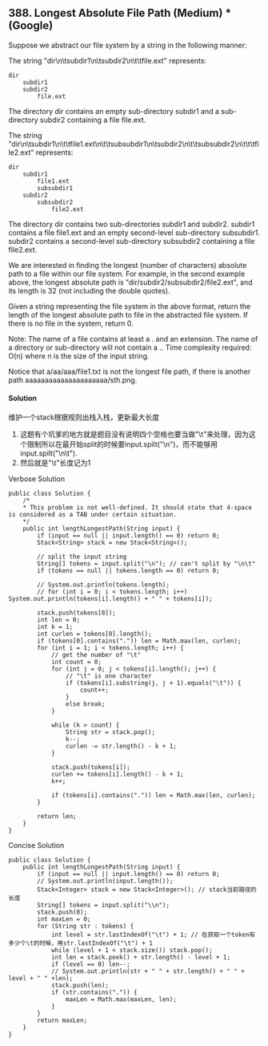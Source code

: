 ## 388. Longest Absolute File Path (Medium) * (Google)

Suppose we abstract our file system by a string in the following manner:

The string "dir\n\tsubdir1\n\tsubdir2\n\t\tfile.ext" represents:
~~~
dir
    subdir1
    subdir2
        file.ext
~~~
The directory dir contains an empty sub-directory subdir1 and a sub-directory subdir2 containing a file file.ext.

The string "dir\n\tsubdir1\n\t\tfile1.ext\n\t\tsubsubdir1\n\tsubdir2\n\t\tsubsubdir2\n\t\t\tfile2.ext" represents:
~~~
dir
    subdir1
        file1.ext
        subsubdir1
    subdir2
        subsubdir2
            file2.ext
~~~
The directory dir contains two sub-directories subdir1 and subdir2. subdir1 contains a file file1.ext and an empty second-level sub-directory subsubdir1. subdir2 contains a second-level sub-directory subsubdir2 containing a file file2.ext.

We are interested in finding the longest (number of characters) absolute path to a file within our file system. For example, in the second example above, the longest absolute path is "dir/subdir2/subsubdir2/file2.ext", and its length is 32 (not including the double quotes).

Given a string representing the file system in the above format, return the length of the longest absolute path to file in the abstracted file system. If there is no file in the system, return 0.

Note:
The name of a file contains at least a . and an extension.
The name of a directory or sub-directory will not contain a ..
Time complexity required: O(n) where n is the size of the input string.

Notice that a/aa/aaa/file1.txt is not the longest file path, if there is another path aaaaaaaaaaaaaaaaaaaaa/sth.png.

#### Solution
维护一个stack根据规则出栈入栈，更新最大长度
1. 这题有个坑爹的地方就是题目没有说明四个空格也要当做"\t"来处理，因为这个限制所以在最开始split的时候要input.spilt("\n")，而不能够用input.spilt("\n\t").
2. 然后就是"\t"长度记为1

Verbose Solution
~~~
public class Solution {
    /*
    * This problem is not well-defined. It should state that 4-space is considered as a TAB under certain situation.
    */
    public int lengthLongestPath(String input) {
        if (input == null || input.length() == 0) return 0;
        Stack<String> stack = new Stack<String>();

        // split the input string
        String[] tokens = input.split("\n"); // can't split by "\n\t"
        if (tokens == null || tokens.length == 0) return 0;

        // System.out.println(tokens.length);
        // for (int i = 0; i < tokens.length; i++) System.out.println(tokens[i].length() + " " + tokens[i]);

        stack.push(tokens[0]);
        int len = 0;
        int k = 1;
        int curlen = tokens[0].length();
        if (tokens[0].contains(".")) len = Math.max(len, curlen);
        for (int i = 1; i < tokens.length; i++) {
            // get the number of "\t"
            int count = 0;
            for (int j = 0; j < tokens[i].length(); j++) {
                // "\t" is one character
                if (tokens[i].substring(j, j + 1).equals("\t")) {
                    count++;
                }
                else break;
            }

            while (k > count) {
                String str = stack.pop();
                k--;
                curlen -= str.length() - k + 1;
            }

            stack.push(tokens[i]);
            curlen += tokens[i].length() - k + 1;
            k++;

            if (tokens[i].contains(".")) len = Math.max(len, curlen);
        }

        return len;
    }
}
~~~

Concise Solution
~~~
public class Solution {
    public int lengthLongestPath(String input) {
        if (input == null || input.length() == 0) return 0;
        // System.out.println(input.length());
        Stack<Integer> stack = new Stack<Integer>(); // stack当前路径的长度
        String[] tokens = input.split("\\n");
        stack.push(0);
        int maxLen = 0;
        for (String str : tokens) {
            int level = str.lastIndexOf("\t") + 1; // 在获取一个token有多少个\t的时候，用str.lastIndexOf("\t") + 1
            while (level + 1 < stack.size()) stack.pop();
            int len = stack.peek() + str.length() - level + 1;
            if (level == 0) len--;
            // System.out.println(str + " " + str.length() + " " + level + " " +len);
            stack.push(len);
            if (str.contains(".")) {
                maxLen = Math.max(maxLen, len);
            }
        }
        return maxLen;
    }
}
~~~
